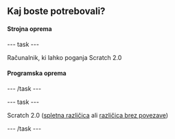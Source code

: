 ## Kaj boste potrebovali?

#### Strojna oprema

\--- task \---

Računalnik, ki lahko poganja Scratch 2.0

#### Programska oprema

\--- /task \---

\--- task \---

Scratch 2.0 ([spletna različica](https://scratch.mit.edu/projects/editor/) ali [različica brez povezave](https://scratch.mit.edu/scratch2download/))

\--- /task \---